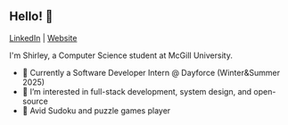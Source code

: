 ## Hello! 🍐
[LinkedIn](https://linkedin.com/in/shirleydg) | [Website](https://pearjuicee.github.io/shirley-portfolio/)

I'm Shirley, a Computer Science student at McGill University.

- 💼 Currently a Software Developer Intern @ Dayforce (Winter&Summer 2025)
- 🌱 I’m interested in full-stack development, system design, and open-source
- 🧠 Avid Sudoku and puzzle games player
